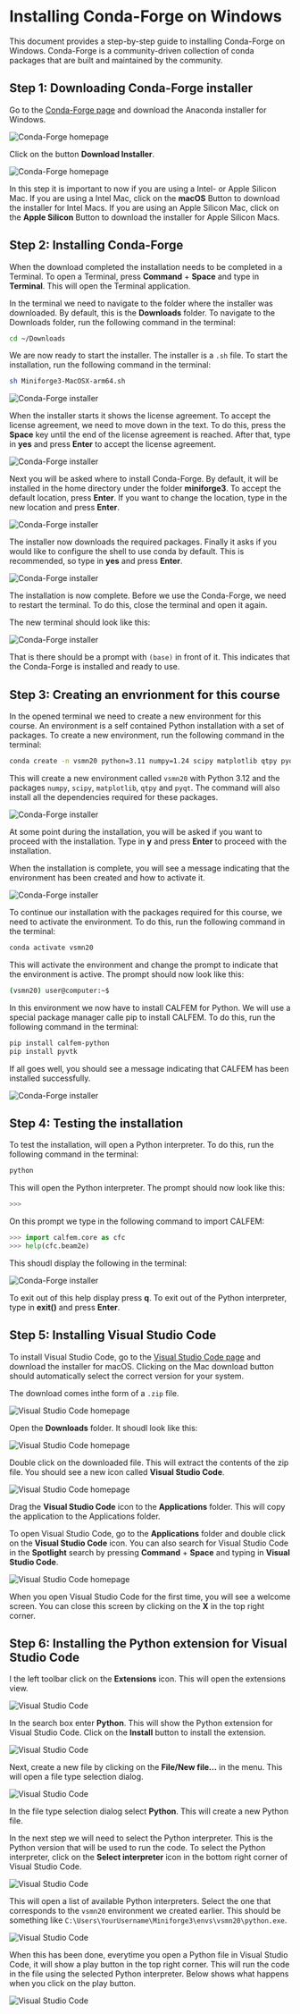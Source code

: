 # Installing Conda-Forge on Windows

This document provides a step-by-step guide to installing Conda-Forge on Windows. Conda-Forge is a community-driven collection of conda packages that are built and maintained by the community. 

## Step 1: Downloading Conda-Forge installer

Go to the [Conda-Forge page](https://conda-forge.org) and download the Anaconda installer for Windows.

![Conda-Forge homepage](images/cf-install-mac-01.png)

Click on the button **Download Installer**.

![Conda-Forge homepage](images/cf-install-mac-02.png)

In this step it is important to now if you are using a Intel- or Apple Silicon Mac. If you are using a Intel Mac, click on the **macOS** Button to download the installer for Intel Macs. If you are using an Apple Silicon Mac, click on the **Apple Silicon** Button to download the installer for Apple Silicon Macs.

## Step 2: Installing Conda-Forge

When the download completed the installation needs to be completed in a Terminal. To open a Terminal, press **Command** + **Space** and type in **Terminal**. This will open the Terminal application.

In the terminal we need to navigate to the folder where the installer was downloaded. By default, this is the **Downloads** folder. To navigate to the Downloads folder, run the following command in the terminal:

```bash
cd ~/Downloads
```

We are now ready to start the installer. The installer is a `.sh` file. To start the installation, run the following command in the terminal:

```bash
sh Miniforge3-MacOSX-arm64.sh
```

![Conda-Forge installer](images/cf-install-mac-03.png)

When the installer starts it shows the license agreement. To accept the license agreement, we need to move down in the text. To do this, press the **Space** key until the end of the license agreement is reached. After that, type in **yes** and press **Enter** to accept the license agreement.

![Conda-Forge installer](images/cf-install-mac-05.png)

Next you will be asked where to install Conda-Forge. By default, it will be installed in the home directory under the folder **miniforge3**. To accept the default location, press **Enter**. If you want to change the location, type in the new location and press **Enter**.

![Conda-Forge installer](images/cf-install-mac-06.png)

The installer now downloads the required packages. Finally it asks if you would like to configure the shell to use conda by default. This is recommended, so type in **yes** and press **Enter**.

![Conda-Forge installer](images/cf-install-mac-07.png)

The installation is now complete. Before we use the Conda-Forge, we need to restart the terminal. To do this, close the terminal and open it again. 

The new terminal should look like this:

![Conda-Forge installer](images/cf-install-mac-08.png)

That is there should be a prompt with `(base)` in front of it. This indicates that the Conda-Forge is installed and ready to use.

## Step 3: Creating an envrionment for this course

In the opened terminal we need to create a new environment for this course. An environment is a self contained Python installation with a set of packages. To create a new environment, run the following command in the terminal:

```bash
conda create -n vsmn20 python=3.11 numpy=1.24 scipy matplotlib qtpy pyqt
```

This will create a new environment called `vsmn20` with Python 3.12 and the packages `numpy`, `scipy`, `matplotlib`, `qtpy` and `pyqt`. The command will also install all the dependencies required for these packages. 

![Conda-Forge installer](images/cf-install-mac-11.png)

At some point during the installation, you will be asked if you want to proceed with the installation. Type in **y** and press **Enter** to proceed with the installation.

When the installation is complete, you will see a message indicating that the environment has been created and how to activate it.

![Conda-Forge installer](images/cf-install-mac-12.png)

To continue our installation with the packages required for this course, we need to activate the environment. To do this, run the following command in the terminal:

```bash
conda activate vsmn20
```

This will activate the environment and change the prompt to indicate that the environment is active. The prompt should now look like this:

```bash
(vsmn20) user@computer:~$
``` 

In this environment we now have to install CALFEM for Python. We will use a special package manager calle pip to install CALFEM. To do this, run the following command in the terminal:

```bash
pip install calfem-python
pip install pyvtk
```

If all goes well, you should see a message indicating that CALFEM has been installed successfully.

![Conda-Forge installer](images/cf-install-mac-14.png)

## Step 4: Testing the installation

To test the installation, will open a Python interpreter. To do this, run the following command in the terminal:

```bash
python
```

This will open the Python interpreter. The prompt should now look like this:

```bash
>>> 
```

On this prompt we type in the following command to import CALFEM:

```python
>>> import calfem.core as cfc
>>> help(cfc.beam2e)
```

This shoudl display the following in the terminal:

![Conda-Forge installer](images/cf-install-mac-15.png)

To exit out of this help display press **q**. To exit out of the Python interpreter, type in **exit()** and press **Enter**.

## Step 5: Installing Visual Studio Code

To install Visual Studio Code, go to the [Visual Studio Code page](https://code.visualstudio.com) and download the installer for macOS. Clicking on the Mac download button should automatically select the correct version for your system.

The download comes inthe form of a `.zip` file. 

![Visual Studio Code homepage](images/vc-install-mac-01.png)

Open the **Downloads** folder. It shoudl look like this:

![Visual Studio Code homepage](images/vc-install-mac-02.png)

Double click on the downloaded file. This will extract the contents of the zip file. You should see a new icon called **Visual Studio Code**. 

![Visual Studio Code homepage](images/vc-install-mac-03.png)

Drag the **Visual Studio Code** icon to the **Applications** folder. This will copy the application to the Applications folder.

To open Visual Studio Code, go to the **Applications** folder and double click on the **Visual Studio Code** icon. You can also search for Visual Studio Code in the **Spotlight** search by pressing **Command** + **Space** and typing in **Visual Studio Code**.

![Visual Studio Code homepage](images/vc-install-mac-04.png)

When you open Visual Studio Code for the first time, you will see a welcome screen. You can close this screen by clicking on the **X** in the top right corner.

## Step 6: Installing the Python extension for Visual Studio Code

I the left toolbar click on the **Extensions** icon. This will open the extensions view.

![Visual Studio Code](images/vc-install-10.png)

In the search box enter **Python**. This will show the Python extension for Visual Studio Code.
Click on the **Install** button to install the extension.

![Visual Studio Code](images/vc-install-11.png)

Next, create a new file by clicking on the **File/New file...** in the menu. This will open a file type selection dialog.

![Visual Studio Code](images/vc-install-13.png)

In the file type selection dialog select **Python**. This will create a new Python file.

In the next step we will need to select the Python interpreter. This is the Python version that will be used to run the code. To select the Python interpreter, click on the **Select interpreter** icon in the bottom right corner of Visual Studio Code.

![Visual Studio Code](images/vc-install-14.png)

This will open a list of available Python interpreters. Select the one that corresponds to the `vsmn20` environment we created earlier. This should be something like `C:\Users\YourUsername\Miniforge3\envs\vsmn20\python.exe`.

![Visual Studio Code](images/vc-install-15.png)

When this has been done, everytime you open a Python file in Visual Studio Code, it will show a play button in the top right corner. This will run the code in the file using the selected Python interpreter. Below shows what happens when you click on the play button.

![Visual Studio Code](images/vc-install-16.png)


